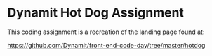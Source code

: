 # Dynamit Hot Dog Assignment

This coding assignment is a recreation of the landing page found at:

https://github.com/Dynamit/front-end-code-day/tree/master/hotdog

